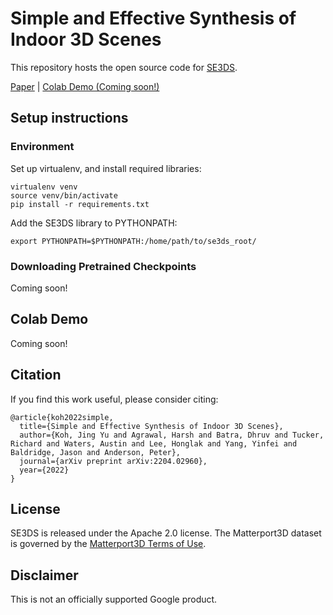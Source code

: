 # Simple and Effective Synthesis of Indoor 3D Scenes

This repository hosts the open source code for [SE3DS](https://arxiv.org/abs/2204.02960).

[Paper](https://arxiv.org/abs/2204.02960) | [Colab Demo (Coming soon!)]()


## Setup instructions

### Environment
Set up virtualenv, and install required libraries:
```
virtualenv venv
source venv/bin/activate
pip install -r requirements.txt
```

Add the SE3DS library to PYTHONPATH:
```
export PYTHONPATH=$PYTHONPATH:/home/path/to/se3ds_root/
```

### Downloading Pretrained Checkpoints

Coming soon!

## Colab Demo

Coming soon!

## Citation

If you find this work useful, please consider citing:

```
@article{koh2022simple,
  title={Simple and Effective Synthesis of Indoor 3D Scenes},
  author={Koh, Jing Yu and Agrawal, Harsh and Batra, Dhruv and Tucker, Richard and Waters, Austin and Lee, Honglak and Yang, Yinfei and Baldridge, Jason and Anderson, Peter},
  journal={arXiv preprint arXiv:2204.02960},
  year={2022}
}
```

## License

SE3DS is released under the Apache 2.0 license. The Matterport3D dataset is governed by the
[Matterport3D Terms of Use](http://kaldir.vc.in.tum.de/matterport/MP_TOS.pdf).

## Disclaimer

This is not an officially supported Google product.
